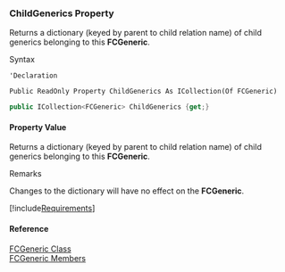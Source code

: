 ﻿### ChildGenerics Property

Returns a dictionary (keyed by parent to child relation name) of child generics belonging to this **FCGeneric**.

Syntax

```vbnet
'Declaration

Public ReadOnly Property ChildGenerics As ICollection(Of FCGeneric)
```

```csharp
public ICollection<FCGeneric> ChildGenerics {get;}
```

#### Property Value

Returns a dictionary (keyed by parent to child relation name) of child generics belonging to this **FCGeneric**.

Remarks

Changes to the dictionary will have no effect on the **FCGeneric**.

[!include[Requirements](../partials/requirements.md)]

#### Reference

[FCGeneric Class](fcSDK~FChoice.Foundation.FCGeneric.md)  
[FCGeneric Members](fcSDK~FChoice.Foundation.FCGeneric_members.md)